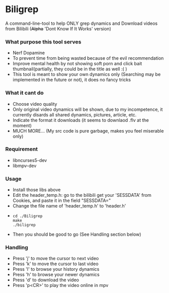 # Biligrep
A command-line-tool to help ONLY grep dynamics and Download videos from Bilibili (~~Alpha~~ 'Dont Know If It Works' version)

### What purpose this tool serves
- Nerf Dopamine
- To prevent time from being wasted because of the evil recommendation
- Improve mental health by not showing soft porn and click bait thumbnail(partially, they could be in the title as well :( )
- This tool is meant to show your own dynamics only (Searching may be implemented in the future or not), it does no fancy tricks

### What it cant do
- Choose video quality
- Only original video dynamics will be shown, due to my incompetence, it currently disards all shared dynamics, pictures, article, etc.
- Indicate the format it downloads (it seems to downlaod .flv at the moment)
- MUCH MORE... (My src code is pure garbage, makes you feel miserable only)

### Requirement
- libncurses5-dev
- libmpv-dev

### Usage
- Install those libs above
- Edit the header_temp.h: go to the bilibili get your 'SESSDATA' from Cookies, and paste it in the field "SESSDATA="
- Change the file name of 'header_temp.h' to 'header.h'
- ```
  cd ./Biligrep
  make
  ./biligrep
  ```
- Then you should be good to go (See Handling section below)

### Handling
- Press 'j' to move the cursor to next video
- Press 'k' to move the cursor to last video
- Press 'l' to browse your history dynamics
- Press 'h' to browse your newer dynamics 
- Press 'd' to download the video
- Press 'p\<CR>' to play the video online in mpv
